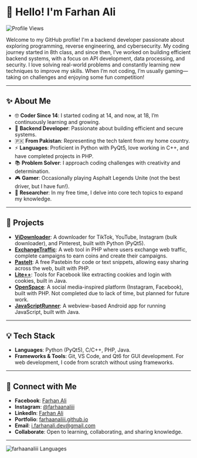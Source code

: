 # 👋 Hello! I'm Farhan Ali

![Profile Views](https://views.whatilearened.today/views/github/farhaanaliii/views.svg)

Welcome to my GitHub profile! I'm a backend developer passionate about exploring programming, reverse engineering, and cybersecurity. My coding journey started in 8th class, and since then, I’ve worked on building efficient backend systems, with a focus on API development, data processing, and security. I love solving real-world problems and constantly learning new techniques to improve my skills. When I’m not coding, I’m usually gaming—taking on challenges and enjoying some fun competition!

---

## ✨ About Me

- 🤓 **Coder Since 14**: I started coding at 14, and now, at 18, I’m continuously learning and growing.
- 🔧 **Backend Developer**: Passionate about building efficient and secure systems.
- 🇵🇰 **From Pakistan**: Representing the tech talent from my home country.
- ⚡ **Languages**: Proficient in Python with PyQt5, love working in C++, and have completed projects in PHP.
- 📚 **Problem Solver**: I approach coding challenges with creativity and determination.
- 🎮 **Gamer**: Occasionally playing Asphalt  Legends Unite (not the best driver, but I have fun!).
- 🔎 **Researcher**: In my free time, I delve into core tech topics to expand my knowledge.

---

## 🔨 Projects

- **[ViDownloader](https://github.com/farhaanaliii/Vi-Downloader)**: A downloader for TikTok, YouTube, Instagram (bulk downloader), and Pinterest, built with Python (PyQt5).
- **[ExchangeTraffic](http://exchangetraffic.free.nf/)**: A web tool in PHP where users exchange web traffic, complete campaigns to earn coins and create their campaigns.
- **[PasteIt](https://pasteit.free.nf/)**: A free Pastebin for code or text snippets, allowing easy sharing across the web, built with PHP.
- **[Lite++](https://github.com/farhanaliofficial/Lite)**: Tools for Facebook like extracting cookies and login with cookies, built in Java.
- **[OpenSpace](http://openspace.42web.io/)**: A social media-inspired platform (Instagram, Facebook), built with PHP. Not completed due to lack of time, but planned for future work.
- **[JavaScriptRunner](https://github.com/farhaanaliii/Js-Runner)**: A webview-based Android app for running JavaScript, built with Java.

---

## 💡 Tech Stack

- **Languages**: Python (PyQt5), C/C++, PHP, Java.
- **Frameworks & Tools**: Git, VS Code, and Qt6 for GUI development. For web development, I code from scratch without using frameworks.

---

## 📢 Connect with Me

- **Facebook**: [Farhan Ali](https://www.facebook.com/profile.php?id=100005574365605)
- **Instagram**: [@farhaanaliii](https://www.instagram.com/farhaanaliii)
- **LinkedIn**: [Farhan Ali](https://www.linkedin.com/in/farhaanaliii)
- **Portfolio**: [farhaanaliii.github.io](https://farhaanaliii.github.io/)
- **Email**: [i.farhanali.dev@gmail.com](mailto\:i.farhanali.dev@gmail.com)
- **Collaborate**: Open to learning, collaborating, and sharing knowledge.

---

![farhaanaliii Languages](https://github-readme-stats.vercel.app/api/top-langs/?username=farhaanaliii&theme=dracula)
